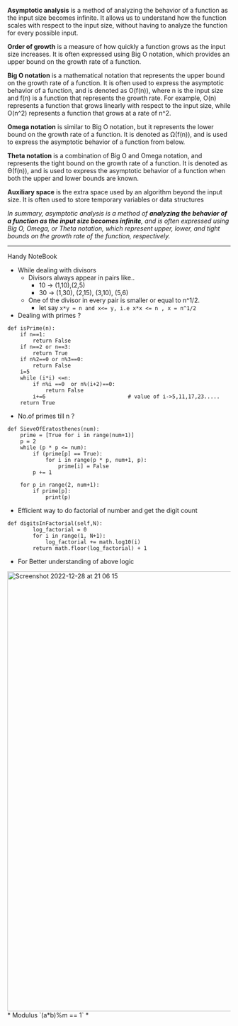 **Asymptotic analysis** is a method of analyzing the behavior of a function as the input size becomes infinite. It allows us to understand how the function scales with respect to the input size, without having to analyze the function for every possible input.

**Order of growth** is a measure of how quickly a function grows as the input size increases. It is often expressed using Big O notation, which provides an upper bound on the growth rate of a function.

**Big O notation** is a mathematical notation that represents the upper bound on the growth rate of a function. It is often used to express the asymptotic behavior of a function, and is denoted as O(f(n)), where n is the input size and f(n) is a function that represents the growth rate. For example, O(n) represents a function that grows linearly with respect to the input size, while O(n^2) represents a function that grows at a rate of n^2.

**Omega notation** is similar to Big O notation, but it represents the lower bound on the growth rate of a function. It is denoted as Ω(f(n)), and is used to express the asymptotic behavior of a function from below.

**Theta notation** is a combination of Big O and Omega notation, and represents the tight bound on the growth rate of a function. It is denoted as Θ(f(n)), and is used to express the asymptotic behavior of a function when both the upper and lower bounds are known.

**Auxiliary space** is the extra space used by an algorithm beyond the input size. It is often used to store temporary variables or data structures

*In summary, asymptotic analysis is a method of **analyzing the behavior of a function as the input size becomes infinite**, and is often expressed using Big O, Omega, or Theta notation, which represent upper, lower, and tight bounds on the growth rate of the function, respectively.*

---
Handy NoteBook
* While dealing with divisors
  * Divisors always appear in pairs like.. 
    * 10 -> (1,10),(2,5)
    * 30 -> (1,30), (2,15), (3,10), (5,6)
  * One of the divisor in every pair is smaller or equal to n^1/2.
    * let say `x*y = n and x<= y, i.e x*x <= n , x = n^1/2`
* Dealing with primes ?
```commandline
def isPrime(n):
	if n==1:
		return False
	if n==2 or n==3:
		return True
	if n%2==0 or n%3==0:
		return False
	i=5
	while (i*i) <=n:
		if n%i ==0  or n%(i+2)==0:
			return False
		i+=6                          # value of i->5,11,17,23.....
	return True
```
* No.of primes till n ?
```commandline
def SieveOfEratosthenes(num):
	prime = [True for i in range(num+1)]
	p = 2
	while (p * p <= num):
		if (prime[p] == True):
			for i in range(p * p, num+1, p):
				prime[i] = False
		p += 1

	for p in range(2, num+1):
		if prime[p]:
			print(p)
```
* Efficient way to do factorial of number and get the digit count
```
def digitsInFactorial(self,N):
        log_factorial = 0
        for i in range(1, N+1):
            log_factorial += math.log10(i)
        return math.floor(log_factorial) + 1
```
* For Better understanding of above logic
<img width="992" alt="Screenshot 2022-12-28 at 21 06 15" src="https://user-images.githubusercontent.com/45511185/209836123-c809f7e0-4e97-473a-a146-d4292e2d1e20.png">
* Modulus `(a*b)%m == 1`
* 

